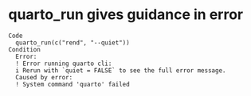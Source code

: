 # quarto_run gives guidance in error

    Code
      quarto_run(c("rend", "--quiet"))
    Condition
      Error:
      ! Error running quarto cli:
      i Rerun with `quiet = FALSE` to see the full error message.
      Caused by error:
      ! System command 'quarto' failed

